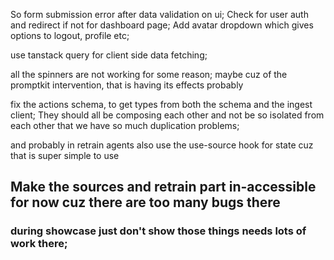 So form submission error after data validation on ui;
Check for user auth and redirect if not for dashboard page;
Add avatar dropdown which gives options to logout, profile etc;

use tanstack query for client side data fetching;

all the spinners are not working for some reason; maybe cuz of the promptkit intervention, that is having its effects probably

fix the actions schema, to get types from both the schema and the ingest client;
They should all be composing each other and not be so isolated from each other that we have so much duplication problems;


and probably in retrain agents also use the use-source hook for state cuz that is super simple to use



## Make the sources and retrain part in-accessible for now cuz there are too many bugs there
### during showcase just don't show those things needs lots of work there;